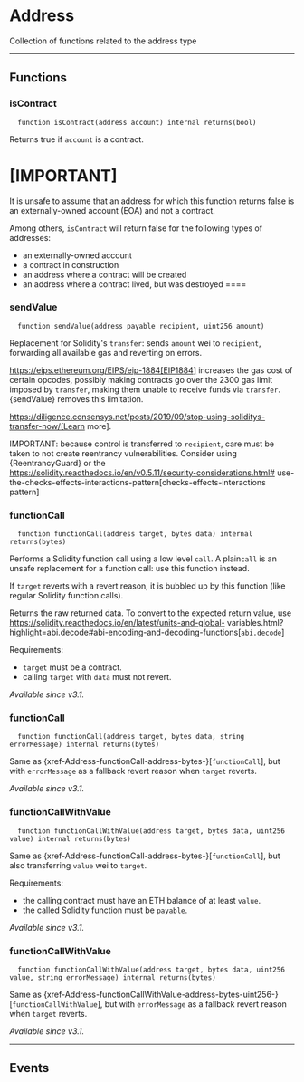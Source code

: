 # Address

Collection of functions related to the address type


___

## Functions

### isContract

```solidity
  function isContract(address account) internal returns(bool)
```

Returns true if `account` is a contract.

[IMPORTANT]
====
It is unsafe to assume that an address for which this function returns
false is an externally-owned account (EOA) and not a contract.

Among others, `isContract` will return false for the following
types of addresses:

 - an externally-owned account
 - a contract in construction
 - an address where a contract will be created
 - an address where a contract lived, but was destroyed
====



### sendValue

```solidity
  function sendValue(address payable recipient, uint256 amount)
```

Replacement for Solidity's `transfer`: sends `amount` wei to
`recipient`, forwarding all available gas and reverting on errors.

https://eips.ethereum.org/EIPS/eip-1884[EIP1884] increases the gas cost
of certain opcodes, possibly making contracts go over the 2300 gas limit
imposed by `transfer`, making them unable to receive funds via
`transfer`. {sendValue} removes this limitation.

https://diligence.consensys.net/posts/2019/09/stop-using-soliditys-transfer-now/[Learn more].

IMPORTANT: because control is transferred to `recipient`, care must be
taken to not create reentrancy vulnerabilities. Consider using
{ReentrancyGuard} or the
https://solidity.readthedocs.io/en/v0.5.11/security-considerations.html#
use-the-checks-effects-interactions-pattern[checks-effects-interactions pattern]



### functionCall

```solidity
  function functionCall(address target, bytes data) internal returns(bytes)
```

Performs a Solidity function call using a low level `call`. A
plain`call` is an unsafe replacement for a function call: use this
function instead.

If `target` reverts with a revert reason, it is bubbled up by this
function (like regular Solidity function calls).

Returns the raw returned data. To convert to the expected return value,
use https://solidity.readthedocs.io/en/latest/units-and-global-
variables.html?highlight=abi.decode#abi-encoding-and-decoding-functions[`abi.decode`]

Requirements:

- `target` must be a contract.
- calling `target` with `data` must not revert.

_Available since v3.1._



### functionCall

```solidity
  function functionCall(address target, bytes data, string errorMessage) internal returns(bytes)
```

Same as {xref-Address-functionCall-address-bytes-}[`functionCall`], but with
`errorMessage` as a fallback revert reason when `target` reverts.

_Available since v3.1._



### functionCallWithValue

```solidity
  function functionCallWithValue(address target, bytes data, uint256 value) internal returns(bytes)
```

Same as {xref-Address-functionCall-address-bytes-}[`functionCall`],
but also transferring `value` wei to `target`.

Requirements:

- the calling contract must have an ETH balance of at least `value`.
- the called Solidity function must be `payable`.

_Available since v3.1._



### functionCallWithValue

```solidity
  function functionCallWithValue(address target, bytes data, uint256 value, string errorMessage) internal returns(bytes)
```

Same as {xref-Address-functionCallWithValue-address-bytes-uint256-}[`functionCallWithValue`], but
with `errorMessage` as a fallback revert reason when `target` reverts.

_Available since v3.1._




___

## Events

